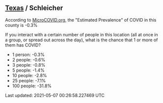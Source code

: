 
## [Texas](/united-states/texas) / Schleicher

According to [MicroCOVID.org](http://microcovid.org),
the "Estimated Prevalence" of COVID in this county is -0.3%

If you interact with a certain number of people in this location
(all at once in a group, or spread out across the day), what is the chance that
1 or more of them has COVID?

- 1 person: -0.3%
- 2 people: -0.6%
- 3 people: -0.8%
- 5 people: -1.4%
- 10 people: -2.8%
- 25 people: -7.1%
- 100 people: -31.8%

Last updated: 2021-05-07 00:26:58.227469 UTC
